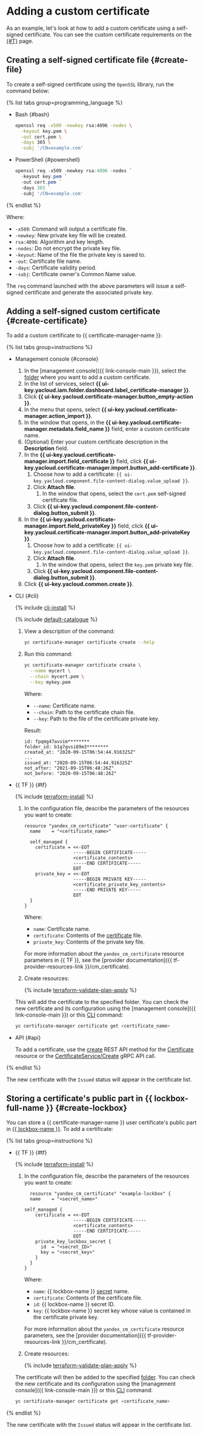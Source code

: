 # Adding a custom certificate

As an example, let's look at how to add a custom certificate using a self-signed certificate. You can see the custom certificate requirements on the [{#T}](../../concepts/imported-certificate.md) page.

## Creating a self-signed certificate file {#create-file}

To create a self-signed certificate using the `OpenSSL` library, run the command below:

{% list tabs group=programming_language %}

- Bash {#bash}

   ```bash
   openssl req -x509 -newkey rsa:4096 -nodes \
     -keyout key.pem \
     -out cert.pem \
     -days 365 \
     -subj '/CN=example.com'
   ```

- PowerShell {#powershell}

   ```PowerShell
   openssl req -x509 -newkey rsa:4096 -nodes `
     -keyout key.pem `
     -out cert.pem `
     -days 365 `
     -subj '/CN=example.com'
   ```

{% endlist %}

Where:
* `-x509`: Command will output a certificate file.
* `-newkey`: New private key file will be created.
* `rsa:4096`: Algorithm and key length.
* `-nodes`: Do not encrypt the private key file.
* `-keyout`: Name of the file the private key is saved to.
* `-out`: Certificate file name.
* `-days`: Certificate validity period.
* `-subj`: Certificate owner's Common Name value.

The `req` command launched with the above parameters will issue a self-signed certificate and generate the associated private key.

## Adding a self-signed custom certificate {#create-certificate}

To add a custom certificate to {{ certificate-manager-name }}:

{% list tabs group=instructions %}

- Management console {#console}

   1. In the [management console]({{ link-console-main }}), select the [folder](../../../resource-manager/concepts/resources-hierarchy.md#folder) where you want to add a custom certificate.
   1. In the list of services, select **{{ ui-key.yacloud.iam.folder.dashboard.label_certificate-manager }}**.
   1. Click **{{ ui-key.yacloud.certificate-manager.button_empty-action }}**.
   1. In the menu that opens, select **{{ ui-key.yacloud.certificate-manager.action_import }}**.
   1. In the window that opens, in the **{{ ui-key.yacloud.certificate-manager.metadata.field_name }}** field, enter a custom certificate name.
   1. (Optional) Enter your custom certificate description in the **Description** field.
   1. In the **{{ ui-key.yacloud.certificate-manager.import.field_certificate }}** field, click **{{ ui-key.yacloud.certificate-manager.import.button_add-certificate }}**.
      1. Choose how to add a certificate: `{{ ui-key.yacloud.component.file-content-dialog.value_upload }}`.
      1. Click **Attach file**.
         1. In the window that opens, select the `cert.pem` self-signed certificate file.
      1. Click **{{ ui-key.yacloud.component.file-content-dialog.button_submit }}**.
   1. In the **{{ ui-key.yacloud.certificate-manager.import.field_privateKey }}** field, click **{{ ui-key.yacloud.certificate-manager.import.button_add-privateKey }}**.
      1. Choose how to add a certificate: `{{ ui-key.yacloud.component.file-content-dialog.value_upload }}`.
      1. Click **Attach file**.
         1. In the window that opens, select the `key.pem` private key file.
      1. Click **{{ ui-key.yacloud.component.file-content-dialog.button_submit }}**.
   1. Click **{{ ui-key.yacloud.common.create }}**.

- CLI {#cli}

   {% include [cli-install](../../../_includes/cli-install.md) %}

   {% include [default-catalogue](../../../_includes/default-catalogue.md) %}

   1. View a description of the command:

      ```bash
      yc certificate-manager certificate create --help
      ```

   1. Run this command:

      ```bash
      yc certificate-manager certificate create \
        --name mycert \
        --chain mycert.pem \
        --key mykey.pem
      ```

      Where:
      * `--name`: Certificate name.
      * `--chain`: Path to the certificate chain file.
      * `--key`: Path to the file of the certificate private key.

      Result:

      ```text
      id: fpqmg47avvim********
      folder_id: b1g7gvsi89m3********
      created_at: "2020-09-15T06:54:44.916325Z"
      ...
      issued_at: "2020-09-15T06:54:44.916325Z"
      not_after: "2021-09-15T06:48:26Z"
      not_before: "2020-09-15T06:48:26Z"
      ```

- {{ TF }} {#tf}

   {% include [terraform-install](../../../_includes/terraform-install.md) %}

   1. In the configuration file, describe the parameters of the resources you want to create:

      ```hcl
      resource "yandex_cm_certificate" "user-certificate" {
        name    = "<certificate_name>"

        self_managed {
          certificate = <<-EOT
                        -----BEGIN CERTIFICATE-----
                        <certificate_contents>
                        -----END CERTIFICATE-----
                        EOT
          private_key = <<-EOT
                        -----BEGIN PRIVATE KEY-----
                        <certificate_private_key_contents>
                        -----END PRIVATE KEY-----
                        EOT
        }
      }
      ```

      Where:

      * `name`: Certificate name.
      * `certificate`: Contents of the [certificate](../../concepts/imported-certificate.md) file.
      * `private_key`: Contents of the private key file.

      For more information about the `yandex_cm_certificate` resource parameters in {{ TF }}, see the [provider documentation]({{ tf-provider-resources-link }}/cm_certificate).

   1. Create resources:

      {% include [terraform-validate-plan-apply](../../../_tutorials/_tutorials_includes/terraform-validate-plan-apply.md) %}

   This will add the certificate to the specified folder. You can check the new certificate and its configuration using the [management console]({{ link-console-main }}) or this [CLI](../../../cli/quickstart.md) command:

   ```bash
   yc certificate-manager certificate get <certificate_name>
   ```

- API {#api}

   To add a certificate, use the [create](../../api-ref/Certificate/create.md) REST API method for the [Certificate](../../api-ref/Certificate/) resource or the [CertificateService/Create](../../api-ref/grpc/Certificate/create.md) gRPC API call.

{% endlist %}

The new certificate with the `Issued` status will appear in the certificate list.

## Storing a certificate's public part in {{ lockbox-full-name }} {#create-lockbox}

You can store a {{ certificate-manager-name }} user certificate's public part in [{{ lockbox-name }}](../../../lockbox/). To add a certificate:

{% list tabs group=instructions %}

- {{ TF }} {#tf}

   {% include [terraform-install](../../../_includes/terraform-install.md) %}

   1. In the configuration file, describe the parameters of the resources you want to create:

      ```hcl
        resource "yandex_cm_certificate" "example-lockbox" {
        name    = "<secret_name>"

      self_managed {
          certificate = <<-EOT
                        -----BEGIN CERTIFICATE-----
                        <certificate_contents>
                        -----END CERTIFICATE-----
                        EOT
          private_key_lockbox_secret {
            id  = "<secret_ID>"
            key = "<secret_key>"
          }
        }
      }
      ```

      Where:

      * `name`: {{ lockbox-name }} [secret](../../../lockbox/concepts/secret.md) name.
      * `certificate`: Contents of the certificate file.
      * `id`: {{ lockbox-name }} secret ID.
      * `key`: {{ lockbox-name }} secret key whose value is contained in the certificate private key.

      For more information about the `yandex_cm_certificate` resource parameters, see the [provider documentation]({{ tf-provider-resources-link }}/cm_certificate).
   1. Create resources:

      {% include [terraform-validate-plan-apply](../../../_tutorials/_tutorials_includes/terraform-validate-plan-apply.md) %}

   The certificate will then be added to the specified [folder](../../../resource-manager/concepts/resources-hierarchy.md#folder). You can check the new certificate and its configuration using the [management console]({{ link-console-main }}) or this [CLI](../../../cli/) command:

   ```bash
   yc certificate-manager certificate get <certificate_name>
   ```

{% endlist %}

The new certificate with the `Issued` status will appear in the certificate list.